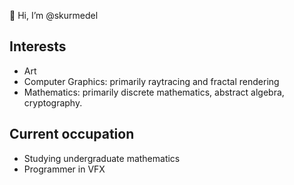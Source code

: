 👋 Hi, I’m @skurmedel

## Interests
- Art
- Computer Graphics: primarily raytracing and fractal rendering
- Mathematics: primarily discrete mathematics, abstract algebra, cryptography.

## Current occupation
- Studying undergraduate mathematics
- Programmer in VFX
